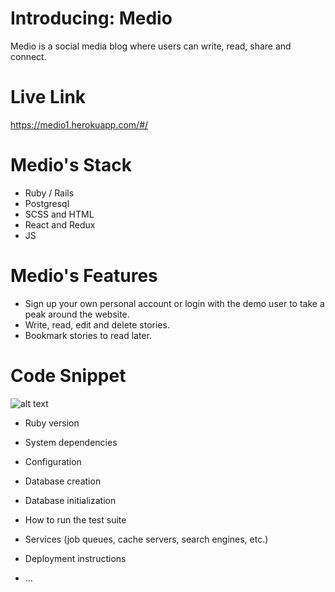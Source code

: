 # Introducing: Medio

Medio is a social media blog where users can write, read, share and connect. 

# Live Link

https://medio1.herokuapp.com/#/

# Medio's Stack
+ Ruby / Rails
+ Postgresql
+ SCSS and HTML
+ React and Redux
+ JS

# Medio's Features
+ Sign up your own personal account or login with the demo user to take a peak around the website. 
+ Write, read, edit and delete stories.
+ Bookmark stories to read later. 

# Code Snippet

![alt text](https://github.com/MRossant/medio/blob/[branch]/image.jpg?raw=true)




* Ruby version

* System dependencies

* Configuration

* Database creation

* Database initialization

* How to run the test suite

* Services (job queues, cache servers, search engines, etc.)

* Deployment instructions

* ...
